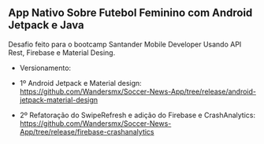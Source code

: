 
## App Nativo Sobre Futebol Feminino com Android Jetpack e Java

Desafio feito para o bootcamp Santander Mobile Developer Usando API Rest, Firebase e Material Desing.

- Versionamento:

- 1º Android Jetpack e Material design: https://github.com/Wandersmx/Soccer-News-App/tree/release/android-jetpack-material-design

- 2º Refatoração do SwipeRefresh e adição do Firebase e CrashAnalytics: https://github.com/Wandersmx/Soccer-News-App/tree/release/firebase-crashanalytics

